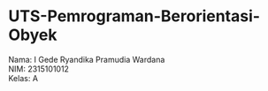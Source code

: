 # UTS-Pemrograman-Berorientasi-Obyek

Nama: I Gede Ryandika Pramudia Wardana  
NIM: 2315101012  
Kelas: A
